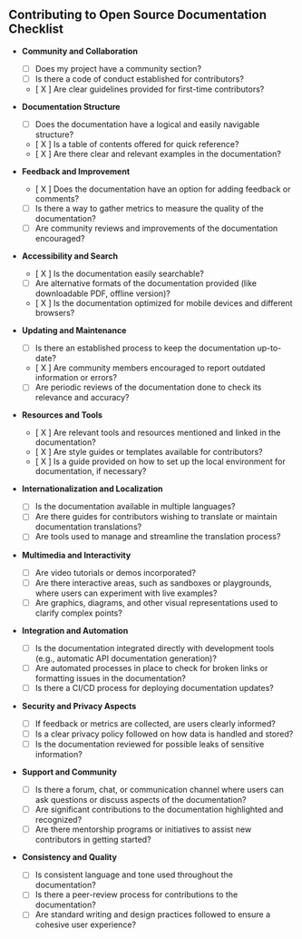 ## Contributing to Open Source Documentation Checklist

- **Community and Collaboration**
  - [ ] Does my project have a community section?
  - [ ] Is there a code of conduct established for contributors?
  - [ X ] Are clear guidelines provided for first-time contributors?

- **Documentation Structure**
  - [ ] Does the documentation have a logical and easily navigable structure?
  - [ X ] Is a table of contents offered for quick reference?
  - [ X ] Are there clear and relevant examples in the documentation?

- **Feedback and Improvement**
  - [ X ] Does the documentation have an option for adding feedback or comments?
  - [ ] Is there a way to gather metrics to measure the quality of the documentation?
  - [ ] Are community reviews and improvements of the documentation encouraged?

- **Accessibility and Search**
  - [ X ] Is the documentation easily searchable?
  - [ ] Are alternative formats of the documentation provided (like downloadable PDF, offline version)?
  - [ X ] Is the documentation optimized for mobile devices and different browsers?

- **Updating and Maintenance**
  - [ ] Is there an established process to keep the documentation up-to-date?
  - [ X ] Are community members encouraged to report outdated information or errors?
  - [ ] Are periodic reviews of the documentation done to check its relevance and accuracy?

- **Resources and Tools**
  - [ X ] Are relevant tools and resources mentioned and linked in the documentation?
  - [ X ] Are style guides or templates available for contributors?
  - [ X ] Is a guide provided on how to set up the local environment for documentation, if necessary?

- **Internationalization and Localization**
  - [ ] Is the documentation available in multiple languages?
  - [ ] Are there guides for contributors wishing to translate or maintain documentation translations?
  - [ ] Are tools used to manage and streamline the translation process?

- **Multimedia and Interactivity**
  - [ ] Are video tutorials or demos incorporated?
  - [ ] Are there interactive areas, such as sandboxes or playgrounds, where users can experiment with live examples?
  - [ ] Are graphics, diagrams, and other visual representations used to clarify complex points?

- **Integration and Automation**
  - [ ] Is the documentation integrated directly with development tools (e.g., automatic API documentation generation)?
  - [ ] Are automated processes in place to check for broken links or formatting issues in the documentation?
  - [ ] Is there a CI/CD process for deploying documentation updates?

- **Security and Privacy Aspects**
  - [ ] If feedback or metrics are collected, are users clearly informed?
  - [ ] Is a clear privacy policy followed on how data is handled and stored?
  - [ ] Is the documentation reviewed for possible leaks of sensitive information?

- **Support and Community**
  - [ ] Is there a forum, chat, or communication channel where users can ask questions or discuss aspects of the documentation?
  - [ ] Are significant contributions to the documentation highlighted and recognized?
  - [ ] Are there mentorship programs or initiatives to assist new contributors in getting started?

- **Consistency and Quality**
  - [ ] Is consistent language and tone used throughout the documentation?
  - [ ] Is there a peer-review process for contributions to the documentation?
  - [ ] Are standard writing and design practices followed to ensure a cohesive user experience?
